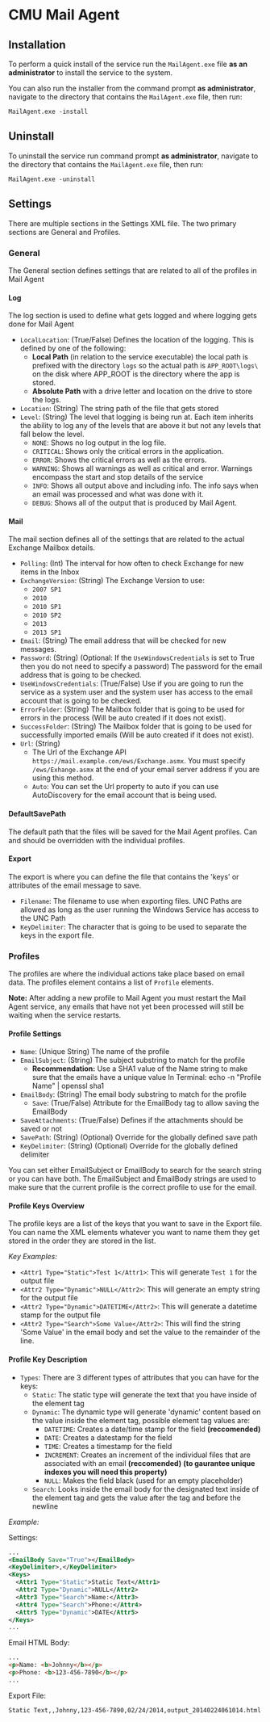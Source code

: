 # CMU Mail Agent

## Installation

To perform a quick install of the service run the `MailAgent.exe` file **as an administrator** to install the service to the system.

You can also run the installer from the command prompt **as administrator**, navigate to the directory that contains the `MailAgent.exe` file, then run:

```
MailAgent.exe -install
```

## Uninstall

To uninstall the service run command prompt **as administrator**, navigate to the directory that contains the `MailAgent.exe` file, then run:

```
MailAgent.exe -uninstall
```

## Settings

There are multiple sections in the Settings XML file. The two primary sections are General and Profiles.

### General

The General section defines settings that are related to all of the profiles in Mail Agent

#### Log

The log section is used to define what gets logged and where logging gets done for Mail Agent

- `LocalLocation`: (True/False) Defines the location of the logging. This is defined by one of the following:
    - **Local Path** (in relation to the service executable) the local path is prefixed with the directory `logs` so the actual path is `APP_ROOT\logs\` on the disk where APP_ROOT is the directory where the app is stored.
    - **Absolute Path** with a drive letter and location on the drive to store the logs.
- `Location`: (String) The string path of the file that gets stored
- `Level`: (String) The level that logging is being run at. Each item inherits the ability to log any of the levels that are above it but not any levels that fall below the level.
    - `NONE`: Shows no log output in the log file.
    - `CRITICAL`: Shows only the critical errors in the application.
    - `ERROR`: Shows the critical errors as well as the errors.
    - `WARNING`: Shows all warnings as well as critical and error. Warnings encompass the start and stop details of the service
    - `INFO`: Shows all output above and including info. The info says when an email was processed and what was done with it.
    - `DEBUG`: Shows all of the output that is produced by Mail Agent.

#### Mail

The mail section defines all of the settings that are related to the actual Exchange Mailbox details.

- `Polling`: (Int) The interval for how often to check Exchange for new items in the Inbox
- `ExchangeVersion`: (String) The Exchange Version to use:
    - `2007 SP1`
    - `2010`
    - `2010 SP1`
    - `2010 SP2`
    - `2013`
    - `2013 SP1` 
- `Email`: (String) The email address that will be checked for new messages.
- `Password`: (String) (Optional: If the `UseWindowsCredentials` is set to True then you do not need to specify a password) The password for the email address that is going to be checked.
- `UseWindowsCredentials`: (True/False) Use if you are going to run the service as a system user and the system user has access to the email account that is going to be checked.
- `ErrorFolder`: (String) The Mailbox folder that is going to be used for errors in the process (Will be auto created if it does not exist).
- `SuccessFolder`: (String) The Mailbox folder that is going to be used for successfully imported emails (Will be auto created if it does not exist).
- `Url`: (String)
    - The Url of the Exchange API `https://mail.example.com/ews/Exchange.asmx`. You must specify `/ews/Exhange.asmx` at the end of your email server address if you are using this method.
    - `Auto`: You can set the Url property to auto if you can use AutoDiscovery for the email account that is being used.

#### DefaultSavePath

The default path that the files will be saved for the Mail Agent profiles. Can and should be overridden with the individual profiles.

#### Export

The export is where you can define the file that contains the 'keys' or attributes of the email message to save.

- `Filename`: The filename to use when exporting files. UNC Paths are allowed as long as the user running the Windows Service has access to the UNC Path
- `KeyDelimiter`: The character that is going to be used to separate the keys in the export file.

### Profiles

The profiles are where the individual actions take place based on email data. The profiles element contains a list of `Profile` elements.

**Note:** After adding a new profile to Mail Agent you must restart the Mail Agent service, any emails that have not yet been processed will still be waiting when the service restarts.

#### Profile Settings

- `Name`: (Unique String) The name of the profile
- `EmailSubject`: (String) The subject substring to match for the profile
    - **Recommendation:** Use a SHA1 value of the Name string to make sure that the emails have a unique value
      In Terminal: echo -n "Profile Name" | openssl sha1
- `EmailBody`: (String) The email body substring to match for the profile
    - `Save`: (True/False) Attribute for the EmailBody tag to allow saving the EmailBody
- `SaveAttachments`: (True/False) Defines if the attachments should be saved or not
- `SavePath`: (String) (Optional) Override for the globally defined save path
- `KeyDelimiter`: (String) (Optional) Override for the globally defined delimiter

You can set either EmailSubject or EmailBody to search for the search string or you can have both. The EmailSubject and EmailBody strings are used to make sure that the current profile is the correct profile to use for the email.

#### Profile Keys Overview

The profile keys are a list of the keys that you want to save in the Export file. You can name the XML elements whatever you want to name them they get stored in the order they are stored in the list.

*Key Examples:*

- `<Attr1 Type="Static">Test 1</Attr1>`: This will generate `Test 1` for the output file
- `<Attr2 Type="Dynamic">NULL</Attr2>`: This will generate an empty string for the output file
- `<Attr2 Type="Dynamic">DATETIME</Attr2>`: This will generate a datetime stamp for the output file
- `<Attr2 Type="Search">Some Value</Attr2>`: This will find the string 'Some Value' in the email body and set the value to the remainder of the line.

#### Profile Key Description

- `Types`: There are 3 different types of attributes that you can have for the keys:
    - `Static`: The static type will generate the text that you have inside of the element tag
    - `Dynamic`: The dynamic type will generate 'dynamic' content based on the value inside the element tag, possible element tag values are:
        - `DATETIME`: Creates a date/time stamp for the field **(reccomended)**
        - `DATE`: Creates a datestamp for the field
        - `TIME`: Creates a timestamp for the field
        - `INCREMENT`: Creates an increment of the individual files that are associated with an email **(reccomended)** __(to gaurantee unique indexes you will need this property)__
        - `NULL`: Makes the field black (used for an empty placeholder)
    - `Search`: Looks inside the email body for the designated text inside of the element tag and gets the value after the tag and before the newline

*Example:*

Settings:

```xml
...
<EmailBody Save="True"></EmailBody>
<KeyDelimiter>,</KeyDelimiter>
<Keys>
  <Attr1 Type="Static">Static Text</Attr1>
  <Attr2 Type="Dynamic">NULL</Attr2>
  <Attr3 Type="Search">Name:</Attr3>
  <Attr4 Type="Search">Phone:</Attr4>
  <Attr5 Type="Dynamic">DATE</Attr5>
</Keys>
...
```

Email HTML Body:

```html
...
<p>Name: <b>Johnny</b></p>
<p>Phone: <b>123-456-7890</b></p>
...
```

Export File:

```
Static Text,,Johnny,123-456-7890,02/24/2014,output_20140224061014.html
```